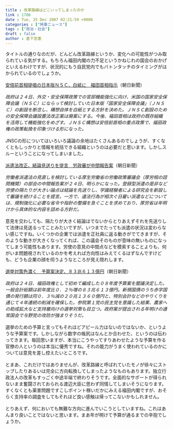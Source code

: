 ```yaml
---
title : 改革路線はどこいってしまったのか
link : 1786
date : Tue, 25 Dec 2007 02:21:59 +0000
categories : ["時事ニュース"]
tags : ["政治・社会"]
draft : false
author : 倉下忠憲
---
```


タイトルの通りなのだが、どんどん改革路線というか、変化への可能性がつみ取られている気がする。もちろん福田内閣の力不足というかねじれの国会のおかげといえるわけですが、状況的にもう自民党内でもバトンタッチのタイミングがはかられているのでしょうか。<BR><BR><A HREF="http://www.asahi.com/politics/update/1224/TKY200712240140.html" TARGET="_blank">安倍前首相提唱の日本版ＮＳＣ、白紙に　福田首相指示</A>（朝日新聞）<BR><BR><I>政府は２４日、外交・安全保障政策での官邸機能強化に向け、米国の国家安全保障会議（ＮＳＣ）にならって検討していた日本版「国家安全保障会議」（ＪＮＳＣ）の創設を断念し、構想自体を白紙とする方針を決めた。ＪＮＳＣ創設のための安全保障会議設置法改正案は廃案にする。今後、福田首相は政府の既存組織を活用して機能強化をめざす。ＪＮＳＣ構想は安倍前首相の重点政策で、福田政権の政策転換を印象づける形になった。 </I><BR><BR>JNSCの形についてはいろいろ議論の余地はたくさんあるのでしょうが、すくなくともしっかりと情報を統括できる組織というのは必要だと思います。しかしスルーということになってしまいました。<BR><BR><A HREF="http://www.asahi.com/life/update/1224/TKY200712240149.html" TARGET="_blank">派遣法改正、結論見送りを提言　労政審が中間報告案</A>（朝日新聞）<BR><BR><I>労働者派遣法の見直しを検討している厚生労働省の労働政策審議会（厚労相の諮問機関）の部会の中間報告案が２４日、明らかになった。登録型派遣の是非など労使の隔たりが大きい論点は結論を先送りし、学識経験者による研究会を新設して審議を続けることを提言。一方で、違法行為が相次ぐ日雇い派遣などについては、規制強化に必要な省令や指針の整備を急ぐことを求めており、厚労省は年明けから具体的な内容を詰める方針だ。 </I><BR><BR>意見を交わしても、隔たりが大きく結論はでないからとりあえずそれを先送りして法律は見送るってことみたいですが、いつまでたっても派遣の状況は変わらない感じですね。いくつかの企業では派遣を正社員に返る動きがでてきますが、そのような動きが大きくなってくれば、この議会そのものが意味の無いものになってしまう可能性もあります。労使の意見の中間点などを模索することよりも、何がいま問題視されているのかを考えれば方向性はみえてくるはずなんですけども、どうも企業の顔を伺うようなところが見え隠れします。<BR><BR><A HREF="http://www.asahi.com/politics/update/1224/TKY200712240045.html" TARGET="_blank">選挙対策色濃く　予算案決定、８３兆６１３億円</A>（朝日新聞）<BR><BR><I>政府は２４日、福田政権として初めて編成した０８年度予算案を閣議決定した。一般会計総額は前年度比０．２％増の８３兆６１３億円。新規国債のうち赤字国債の発行額は同０．３％減の２０兆１３６０億円と、特別会計などのやりくりを通じて４年連続の削減を確保した。参院第１党の民主党を意識した結果、農家への助成拡大など支持層向けの選挙対策も目立つ。政府案が提出される年明けの通常国会で与野党の攻防が強まりそうだ。 </I><BR><BR>選挙のための予算と言ってもそれほどアピール力はないのではないか、というような予算案です。しかしながら数字の帳尻はなんとか合わせた、というのは伝わってきます。毎回思いますが、本当にこうやってすりあわせたような予算を作る官僚の人というのは本当に優秀ですね。それの能力がうまく使われているのかについては意見を差し控えたいところです。<BR><BR>とまあ、これだけではありませんが、改革路線と呼ばれていたモノが徐々にストップしたりあるいは完全に方向転換してしまったようなものもあります。独立行政法人の改革もすっごく中途半端で終わりそうです。全面的なサポートが得られないまま奮闘されておられる渡辺大臣に思わず同情してしまいそうになります。<BR>すくなくとも薬害問題ですこしポイント稼いだかにみえる福田内閣ですが、おそらく支持率の調査をしてもそれほど良い感触は帰ってこないかもしれません。<BR><BR>とりあえず、何においても無難な方向に進んでいこうとしていますね。これはあんまり良いことではないと思います。まあ年が明けて予算が通るまでの辛抱でしょうか。<br><br>

